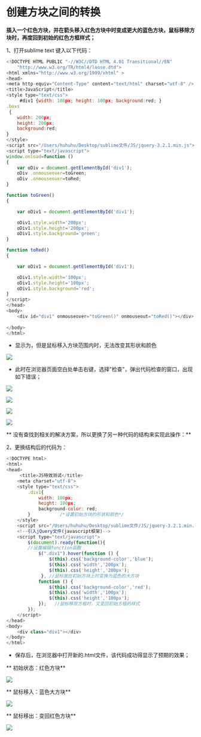# 创建方块之间的转换

<b>插入一个红色方块，并在箭头移入红色方块中时变成更大的蓝色方块，鼠标移除方块时，再度回到初始的红色方框样式；</b>

1、打开sublime text 键入以下代码：

```javascript
<!DOCTYPE HTML PUBLIC "-//W3C//DTD HTML 4.01 Transitional//EN" 
	"http://www.w3.org/TR/html4/loose.dtd">
<html xmlns="http://www.w3.org/1999/xhtml" >
<head>
<meta http-equiv="Content-Type" content="text/html" charset="utf-8" />
<title>JavaScript</title>
<style type="text/css">
	 #div1 {width: 100px; height: 100px; background:red; }
.boxs
 {	
	width: 200px;
	height: 200px;
	background:red; 
}
</style>
<script src="/Users/huhuhu/Desktop/sublime文件/JS/jquery-3.2.1.min.js"></script>
<script type="text/javascript">
window.onload=function ()
{
	var oDiv = document.getElementById('div1');
	oDiv .onmouseover=toGreen;
	oDiv .onmouseover=toRed;
}

function toGreen()
{

	var oDiv1 = document.getElementById('div1');

	oDiv1.style.width='200px';
	oDiv1.style.height='200px';
	oDiv1.style.background='green';
}

function toRed()
{

	var oDiv1 = document.getElementById('div1');

	oDiv1.style.width='100px';
	oDiv1.style.height='100px';
	oDiv1.style.background='red';
}
</script>
</head>
<body>
	<div id="div1" onmouseover="toGreen()" onmouseout="toRed()"></div>
	    
</body>
</html>


```

* 显示为，但是鼠标移入方块范围内时，无法改变其形状和颜色

![](/Users/huhuhu/Desktop/sublime文件/JS/redbox/image/4.png)

* 此时在浏览器页面空白处单击右键，选择"检查"，弹出代码检查的窗口，出现如下错误；

![](/Users/huhuhu/Desktop/sublime文件/JS/redbox/image/5.png)

![](/Users/huhuhu/Desktop/sublime文件/JS/redbox/image/1.png)

![](/Users/huhuhu/Desktop/sublime文件/JS/redbox/image/2.png)

![](/Users/huhuhu/Desktop/sublime文件/JS/redbox/image/3.png)

** 没有查找到相关的解决方案，所以更换了另一种代码的结构来实现此操作：**

2、更换结构后的代码为：

```javascript
<!DOCTYPE html>
<html>
<head>
	 <title>JS特效测试</title>
	<meta charset="utf-8">
	<style type="text/css">
		.div1{
			width: 100px;
			height: 100px;
			background-color: red;
		}			/*设置初始方块的形状和颜色*/
	</style>
	<script src="/Users/huhuhu/Desktop/sublime文件/JS/jquery-3.2.1.min.js"></script>
    <!--引入jQuery文件(javascript框架)-->
	<script type="text/javascript">
		$(document).ready(function(){
        //设置编辑function函数
			$(".div1").hover(function () {
				$(this).css('background-color','blue');
				$(this).css('width','200px');
				$(this).css('height','200px');
			 },	//鼠标放在初始方块上时变换为蓝色的大方块
			function () {
				$(this).css('background-color','red');
				$(this).css('width','100px');
				$(this).css('height','100px');
			});   //鼠标移除方框时，又变回初始方框的样式
		});
	</script>
</head>
<body>
	<div class="div1"></div>
</body>
</html>
```
* 保存后，在浏览器中打开新的.html文件，该代码成功得显示了预期的效果；

** 初始状态：红色方块**

![](/Users/huhuhu/Desktop/sublime文件/JS/redbox/image/7.png)

** 鼠标移入：蓝色大方块**

![](/Users/huhuhu/Desktop/sublime文件/JS/redbox/image/8.png)

** 鼠标移出：变回红色方块**

![](/Users/huhuhu/Desktop/sublime文件/JS/redbox/image/7.png)

